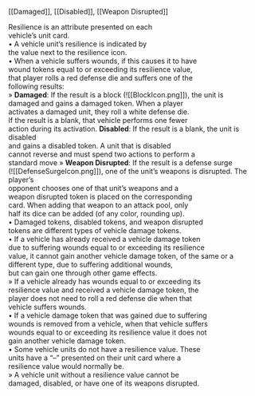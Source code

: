 [[Damaged]], [[Disabled]], [[Weapon Disrupted]]

Resilience is an attribute presented on each  
vehicle’s unit card.  
• A vehicle unit’s resilience is indicated by  
the value next to the resilience icon.  
• When a vehicle suffers wounds, if this causes it to have  
wound tokens equal to or exceeding its resilience value,  
that player rolls a red defense die and suffers one of the  
following results:  
» **Damaged**: If the result is a block (![[BlockIcon.png]]), the unit is  
damaged and gains a damaged token. When a player  
activates a damaged unit, they roll a white defense die.  
If the result is a blank, that vehicle performs one fewer  
action during its activation.
**Disabled**: If the result is a blank, the unit is disabled  
and gains a disabled token. A unit that is disabled  
cannot reverse and must spend two actions to perform a  
standard move
» **Weapon Disrupted**: If the result is a defense surge  
(![[DefenseSurgeIcon.png]]), one of the unit’s weapons is disrupted. The player’s  
opponent chooses one of that unit’s weapons and a  
weapon disrupted token is placed on the corresponding  
card. When adding that weapon to an attack pool, only  
half its dice can be added (of any color, rounding up).  
• Damaged tokens, disabled tokens, and weapon disrupted  
tokens are different types of vehicle damage tokens.  
• If a vehicle has already received a vehicle damage token  
due to suffering wounds equal to or exceeding its resilience  
value, it cannot gain another vehicle damage token, of the
same or a different type, due to suffering additional wounds,  
but can gain one through other game effects.  
» If a vehicle already has wounds equal to or exceeding its  
resilience value and received a vehicle damage token, the  
player does not need to roll a red defense die when that  
vehicle suffers wounds.  
• If a vehicle damage token that was gained due to suffering  
wounds is removed from a vehicle, when that vehicle suffers  
wounds equal to or exceeding its resilience value it does not  
gain another vehicle damage token.  
• Some vehicle units do not have a resilience value. These  
units have a “–” presented on their unit card where a  
resilience value would normally be.  
» A vehicle unit without a resilience value cannot be  
damaged, disabled, or have one of its weapons disrupted.